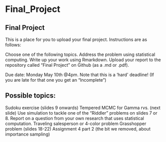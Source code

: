 # Final_Project
## Final Project

This is a place for you to upload your final project. Instructions are as follows:

Choose one of the following topics. Address the problem using statistical computing. Write up your work using Rmarkdown. Upload your report to the repository called “Final Project” on Github (as a .md or .pdf).

Due date: Monday May 10th @4pm.
Note that this is a ‘hard' deadline! (If you are late for that one you get an “Incomplete”)

## Possible topics:
Sudoku exercise (slides 9 onwards)
Tempered MCMC for Gamma rvs. (next slide)
Use simulation to tackle one of the “Riddler” problems on slides 7 or 8.
Report on a question from your own research that uses statistical computation.
Traveling salesperson or 4-color problem
Grasshopper problem (slides 18-22)
Assignment 4 part 2 (the bit we removed, about importance sampling)
